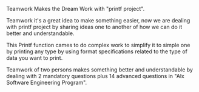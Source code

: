 Teamwork Makes the Dream Work with "printf project".

Teamwork it's a great idea to make something easier, now we are dealing with printf project by sharing ideas one to another of how we can do it better and understandable.

This Printf function  cames to do complex work to simplify it to simple one by printing any type by using format specifications related to the type of data you want to print.

Teamwork of two persons makes something better and understandable by dealing with 2 mandatory questions plus 14 advanced questions in "Alx Software Engineering Program".

